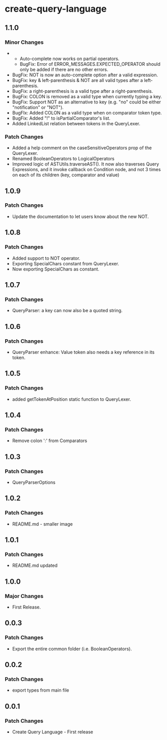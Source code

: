 # create-query-language

## 1.1.0

### Minor Changes

- - Auto-complete now works on partial operators.
  - BugFix: Error of ERROR_MESSAGES.EXPECTED_OPERATOR should only be added if there are no other errors.
- BugFix: NOT is now an auto-complete option after a valid expression.
- BugFix: key & left-parenthesis & NOT are all valid types after a left-parenthesis.
- BugFix: a right-parenthesis is a valid type after a right-parenthesis.
- BugFix: COLON is removed as a valid type when currently typing a key.
- BugFix: Support NOT as an alternative to key (e.g. "no" could be either "notification" or "NOT").
- BugFIx: Added COLON as a valid type when on comparator token type.
- BugFix: Added "!" to isPartialComparator's list.
- Added LinkedList relation between tokens in the QueryLexer.

### Patch Changes

- Added a help comment on the caseSensitiveOperators prop of the QueryLexer.
- Renamed BooleanOperators to LogicalOperators
- Improved logic of ASTUtils.traverseAST(). It now also traverses Query Expressions, and it invoke callback on Condition node, and not 3 times on each of its children (key, comparator and value)

## 1.0.9

### Patch Changes

- Update the documentation to let users know about the new NOT.

## 1.0.8

### Patch Changes

- Added support to NOT operator.
- Exporting SpecialChars constant from QueryLexer.
- Now exporting SpecialChars as constant.

## 1.0.7

### Patch Changes

- QueryParser: a key can now also be a quoted string.

## 1.0.6

### Patch Changes

- QueryParser enhance: Value token also needs a key reference in its token.

## 1.0.5

### Patch Changes

- added getTokenAtPosition static function to QueryLexer.

## 1.0.4

### Patch Changes

- Remove colon ':' from Comparators

## 1.0.3

### Patch Changes

- QueryParserOptions

## 1.0.2

### Patch Changes

- README.md - smaller image

## 1.0.1

### Patch Changes

- README.md updated

## 1.0.0

### Major Changes

- First Release.

## 0.0.3

### Patch Changes

- Export the entire common folder (i.e. BooleanOperators).

## 0.0.2

### Patch Changes

- export types from main file

## 0.0.1

### Patch Changes

- Create Query Language - First release
